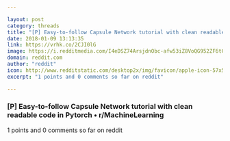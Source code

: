 ```yaml
---

layout: post
category: threads
title: "[P] Easy-to-follow Capsule Network tutorial with clean readable code in Pytorch"
date: 2018-01-09 13:13:35
link: https://vrhk.co/2CJI0lG
image: https://i.redditmedia.com/I4eDSZ74ArsjdnObc-afw53iZ8VoQG952ZF6tGN9r0s.jpg?w=320&s=1da50b5c963d6d4422563a8bdcfd2f1f
domain: reddit.com
author: "reddit"
icon: http://www.redditstatic.com/desktop2x/img/favicon/apple-icon-57x57.png
excerpt: "1 points and 0 comments so far on reddit"

---
```


### [P] Easy-to-follow Capsule Network tutorial with clean readable code in Pytorch • r/MachineLearning

1 points and 0 comments so far on reddit